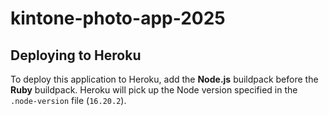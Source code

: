 # kintone-photo-app-2025

## Deploying to Heroku
To deploy this application to Heroku, add the **Node.js** buildpack before the
**Ruby** buildpack. Heroku will pick up the Node version specified in the
`.node-version` file (`16.20.2`).

